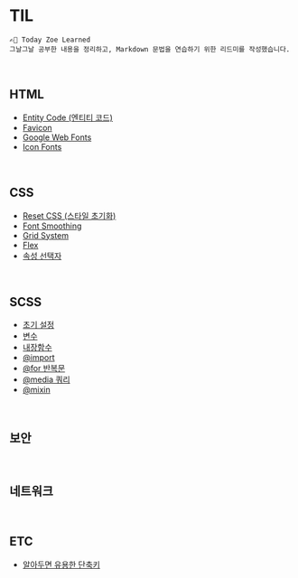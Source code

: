 # TIL
    ✍🏻 Today Zoe Learned
    그날그날 공부한 내용을 정리하고, Markdown 문법을 연습하기 위한 리드미를 작성했습니다.

<br>

## HTML
+ [Entity Code (엔티티 코드)](./HTML/Entity-Code.md)
+ [Favicon](./HTML/Favicon.md)
+ [Google Web Fonts](./HTML/Google-Web-Fonts.md)
+ [Icon Fonts](./HTML/Icon-Fonts.md)

<br>

## CSS
+ [Reset CSS (스타일 초기화)](./CSS/Reset-CSS.md)
+ [Font Smoothing](./CSS/Font-Smoothing.md)
+ [Grid System](./CSS/Grid-System.md)
+ [Flex](./CSS/Flex.md)
+ [속성 선택자](./CSS/Attribute-Selector.md)

<br>

## SCSS
+ [초기 설정](./SCSS/Settings.md)
+ [변수](./SCSS/Variable.md)
+ [내장함수](./SCSS/Built-In-Modules.md)
+ [@import](./SCSS/Import.md)
+ [@for 반복문](./SCSS/For.md)
+ [@media 쿼리](./SCSS/Media-Query.md)
+ [@mixin](./SCSS/Mixin.md)


<br>

## 보안

<br>

## 네트워크

<br>

## ETC
+ [알아두면 유용한 단축키](./ETC/Shortcut-keys.md)
